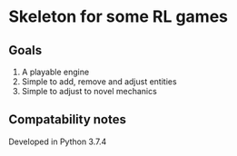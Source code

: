 # Skeleton for some RL games

## Goals

1. A playable engine
2. Simple to add, remove and adjust entities
3. Simple to adjust to novel mechanics

## Compatability notes

Developed in Python 3.7.4